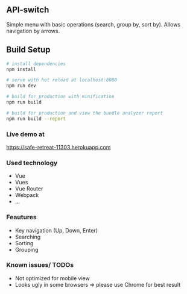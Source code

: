 ## API-switch
Simple menu with basic operations (search, group by, sort by). Allows navigation by arrows.

## Build Setup

``` bash
# install dependencies
npm install

# serve with hot reload at localhost:8080
npm run dev

# build for production with minification
npm run build

# build for production and view the bundle analyzer report
npm run build --report
```

### Live demo at
https://safe-retreat-11303.herokuapp.com

### Used technology
 - Vue
 - Vues
 - Vue Router
 - Webpack
 - ...

### Feautures
 - Key navigation (Up, Down, Enter)
 - Searching
 - Sorting
 - Grouping

### Known issues/ TODOs
 - Not optimized for mobile view
 - Looks ugly in some browsers => please use Chrome for best result